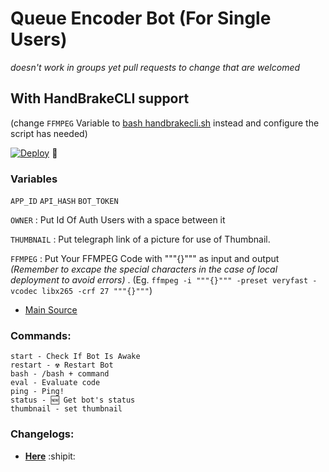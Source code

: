 # Queue Encoder Bot (For Single Users) 
*doesn't work in groups yet pull requests to change that are welcomed*

## With HandBrakeCLI support 
(change `FFMPEG` Variable to [bash handbrakecli.sh](handbrakecli.sh)  instead and configure the script has needed)

[![Deploy](https://www.herokucdn.com/deploy/button.svg)](https://heroku.com/deploy?template=https://github.com/Col-Serra/light-Queue-Enc/tree/main) 🚫

### Variables
`APP_ID` `API_HASH` `BOT_TOKEN`

`OWNER` : Put Id Of Auth Users with a space between it

`THUMBNAIL` : Put telegraph link of a picture for use of Thumbnail.

`FFMPEG` : Put Your FFMPEG Code with """{}""" as input and output *(Remember to excape the special characters in the case of local deployment to avoid errors)* . (Eg. `ffmpeg -i """{}""" -preset veryfast -vcodec libx265 -crf 27 """{}"""`)

- [Main Source](https://github.com/1Danish-00/CompressorBot)

### Commands:
```
start - Check If Bot Is Awake
restart - ☢️ Restart Bot 
bash - /bash + command 
eval - Evaluate code
ping - Ping!
status - 🆕 Get bot's status
thumbnail - set thumbnail
```
### Changelogs:
- __[Here](https://col-serra.github.io/light-Queue-Enc/)__ :shipit:
